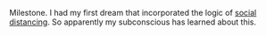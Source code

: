 Milestone. I had my first dream that incorporated the logic of <a href="https://en.wikipedia.org/wiki/Social_distancing">social distancing</a>. So apparently my subconscious has learned about this. 
